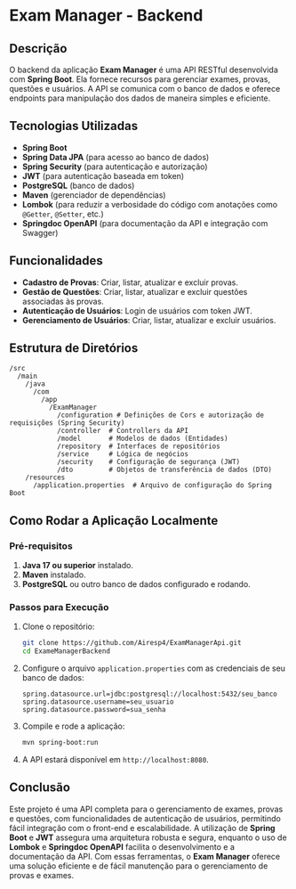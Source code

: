 # Exam Manager - Backend

## Descrição

O backend da aplicação **Exam Manager** é uma API RESTful desenvolvida com **Spring Boot**. Ela fornece recursos para gerenciar exames, provas, questões e usuários. A API se comunica com o banco de dados e oferece endpoints para manipulação dos dados de maneira simples e eficiente.

## Tecnologias Utilizadas

- **Spring Boot**
- **Spring Data JPA** (para acesso ao banco de dados)
- **Spring Security** (para autenticação e autorização)
- **JWT** (para autenticação baseada em token)
- **PostgreSQL** (banco de dados)
- **Maven** (gerenciador de dependências)
- **Lombok** (para reduzir a verbosidade do código com anotações como `@Getter`, `@Setter`, etc.)
- **Springdoc OpenAPI** (para documentação da API e integração com Swagger)

## Funcionalidades

- **Cadastro de Provas**: Criar, listar, atualizar e excluir provas.
- **Gestão de Questões**: Criar, listar, atualizar e excluir questões associadas às provas.
- **Autenticação de Usuários**: Login de usuários com token JWT.
- **Gerenciamento de Usuários**: Criar, listar, atualizar e excluir usuários.

## Estrutura de Diretórios

```
/src
  /main
    /java
      /com
        /app
          /ExamManager
            /configuration # Definições de Cors e autorização de requisições (Spring Security)
            /controller  # Controllers da API
            /model       # Modelos de dados (Entidades)
            /repository  # Interfaces de repositórios
            /service     # Lógica de negócios
            /security    # Configuração de segurança (JWT)
            /dto         # Objetos de transferência de dados (DTO)
    /resources
      /application.properties  # Arquivo de configuração do Spring Boot
```

## Como Rodar a Aplicação Localmente

### Pré-requisitos

1. **Java 17 ou superior** instalado.
2. **Maven** instalado.
3. **PostgreSQL** ou outro banco de dados configurado e rodando.

### Passos para Execução

1. Clone o repositório:

   ```bash
   git clone https://github.com/Airesp4/ExamManagerApi.git
   cd ExameManagerBackend
   ```

2. Configure o arquivo `application.properties` com as credenciais de seu banco de dados:

   ```properties
   spring.datasource.url=jdbc:postgresql://localhost:5432/seu_banco
   spring.datasource.username=seu_usuario
   spring.datasource.password=sua_senha
   ```

3. Compile e rode a aplicação:

   ```bash
   mvn spring-boot:run
   ```

4. A API estará disponível em `http://localhost:8080`.

## Conclusão

Este projeto é uma API completa para o gerenciamento de exames, provas e questões, com funcionalidades de autenticação de usuários, permitindo fácil integração com o front-end e escalabilidade. A utilização de **Spring Boot** e **JWT** assegura uma arquitetura robusta e segura, enquanto o uso de **Lombok** e **Springdoc OpenAPI** facilita o desenvolvimento e a documentação da API. Com essas ferramentas, o **Exam Manager** oferece uma solução eficiente e de fácil manutenção para o gerenciamento de provas e exames.
